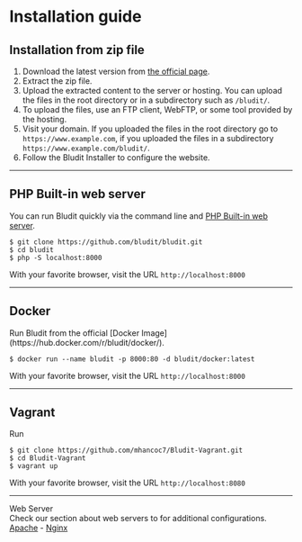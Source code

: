# Installation guide
<!-- position: 3 -->

<h2 id="installation-from-zip-file">Installation from zip file</h2>

1. Download the latest version from [the official page](https://www.bludit.com).
2. Extract the zip file.
3. Upload the extracted content to the server or hosting. You can upload the files in the root directory or in a subdirectory such as `/bludit/`.
4. To upload the files, use an FTP client, WebFTP, or some tool provided by the hosting.
4. Visit your domain. If you uploaded the files in the root directory go to `https://www.example.com`, if you uploaded the files in a subdirectory `https://www.example.com/bludit/`.
5. Follow the Bludit Installer to configure the website.

---

<h2 id="php-built-in-web-server">PHP Built-in web server</h2>

You can run Bludit quickly via the command line and [PHP Built-in web server](http://php.net/manual/en/features.commandline.webserver.php).

```
$ git clone https://github.com/bludit/bludit.git
$ cd bludit
$ php -S localhost:8000
```

With your favorite browser, visit the URL `http://localhost:8000`

---

<h2 id="docker">Docker</h2>
Run Bludit from the official [Docker Image](https://hub.docker.com/r/bludit/docker/).

```
$ docker run --name bludit -p 8000:80 -d bludit/docker:latest
```

With your favorite browser, visit the URL `http://localhost:8000`

---

<h2 id="vagrant">Vagrant</h2>

Run 

```
$ git clone https://github.com/mhancoc7/Bludit-Vagrant.git
$ cd Bludit-Vagrant
$ vagrant up
```

With your favorite browser, visit the URL `http://localhost:8080`


---

<div class="note">
<div class="title">Web Server</div>
Check our section about web servers to for additional configurations. <a href="https://docs.bludit.com/en/webservers/apache">Apache</a> - <a href="https://docs.bludit.com/en/webservers/nginx">Nginx</a>
</div>
